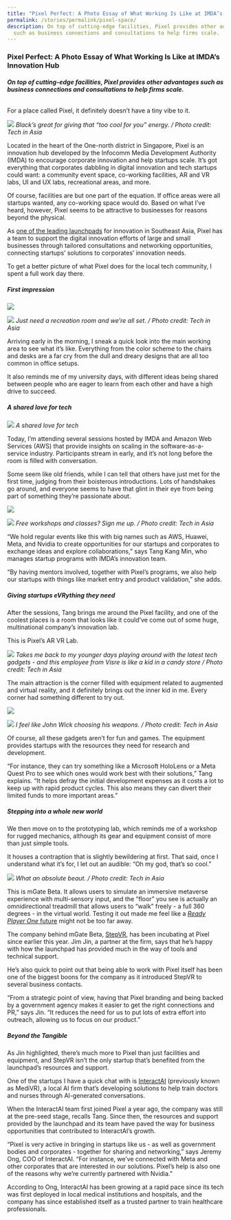 ```yaml
---
title: "Pixel Perfect: A Photo Essay of What Working Is Like at IMDA’s Innovation Hub"
permalink: /stories/permalink/pixel-space/
description: On top of cutting-edge facilities, Pixel provides other advantages
  such as business connections and consultations to help firms scale.
---
```

### **Pixel Perfect: A Photo Essay of What Working Is Like at IMDA’s Innovation Hub**

###### **On top of cutting-edge facilities, Pixel provides other advantages such as business connections and consultations to help firms scale.**

For a place called Pixel, it definitely doesn’t have a tiny vibe to it. 

![](/images/Success%20stories/tiapmc1.jpg)
*Black’s great for giving that “too cool for you” energy. / Photo credit: Tech in Asia*

Located in the heart of the One-north district in Singapore, Pixel is an innovation hub developed by the Infocomm Media Development Authority (IMDA) to encourage corporate innovation and help startups scale. It’s got everything that corporates dabbling in digital innovation and tech startups could want: a community event space, co-working facilities, AR and VR labs, UI and UX labs, recreational areas, and more. 

Of course, facilities are but one part of the equation. If office areas were all startups wanted, any co-working space would do. Based on what I’ve heard, however, Pixel seems to be attractive to businesses for reasons beyond the physical. 

As [one of the leading launchpads](https://e27.co/alibaba-clouds-final-nominees-for-asiastar-10x10-campaign-20221103/) for innovation in Southeast Asia, Pixel has a team to support the digital innovation efforts of large and small businesses through tailored consultations and networking opportunities, connecting startups’ solutions to corporates’ innovation needs. 

To get a better picture of what Pixel does for the local tech community, I spent a full work day there.

##### First impression
![](/images/Success%20stories/tiapmc2.jpg)

![](/images/Success%20stories/tiapmc3.jpg)
*Just need a recreation room and we’re all set. / Photo credit: Tech in Asia*

Arriving early in the morning, I sneak a quick look into the main working area to see what it’s like. Everything from the color scheme to the chairs and desks are a far cry from the dull and dreary designs that are all too common in office setups. 

It also reminds me of my university days, with different ideas being shared between people who are eager to learn from each other and have a high drive to succeed.

##### A shared love for tech 

![](/images/Success%20stories/tiapmc4.jpg)
*A shared love for tech*

Today, I’m attending several sessions hosted by IMDA and Amazon Web Services (AWS) that provide insights on scaling in the software-as-a-service industry. Participants stream in early, and it’s not long before the room is filled with conversation. 

Some seem like old friends, while I can tell that others have just met for the first time, judging from their boisterous introductions. Lots of handshakes go around, and everyone seems to have that glint in their eye from being part of something they’re passionate about. 

![](/images/Success%20stories/tiapmc5.jpg)

![](/images/Success%20stories/tiapmc6.jpg)
*Free workshops and classes? Sign me up. / Photo credit: Tech in Asia*

“We hold regular events like this with big names such as AWS, Huawei, Meta, and Nvidia to create opportunities for our startups and corporates to exchange ideas and explore collaborations,” says Tang Kang Min, who manages startup programs with IMDA’s innovation team. 

“By having mentors involved, together with Pixel’s programs, we also help our startups with things like market entry and product validation,” she adds. 

##### Giving startups eVRything they need 

After the sessions, Tang brings me around the Pixel facility, and one of the coolest places is a room that looks like it could’ve come out of some huge, multinational company’s innovation lab. 

This is Pixel’s AR VR Lab. 

![](/images/Success%20stories/tiapmc7.jpg)
*Takes me back to my younger days playing around with the latest tech gadgets - and this employee from Visre is like a kid in a candy store / Photo credit: Tech in Asia*

The main attraction is the corner filled with equipment related to augmented and virtual reality, and it definitely brings out the inner kid in me. Every corner had something different to try out.

![](/images/Success%20stories/tiapmc8.jpg)

![](/images/Success%20stories/tiapmc9.jpg)
*I feel like John Wick choosing his weapons. / Photo credit: Tech in Asia*

Of course, all these gadgets aren’t for fun and games. The equipment provides startups with the resources they need for research and development. 

“For instance, they can try something like a Microsoft HoloLens or a Meta Quest Pro to see which ones would work best with their solutions,” Tang explains. “It helps defray the initial development expenses as it costs a lot to keep up with rapid product cycles. This also means they can divert their limited funds to more important areas.” 

#####  Stepping into a whole new world 

We then move on to the prototyping lab, which reminds me of a workshop for rugged mechanics, although its gear and equipment consist of more than just simple tools. 

It houses a contraption that is slightly bewildering at first. That said, once I understand what it’s for, I let out an audible: “Oh my god, that’s so cool.”

![](/images/Success%20stories/tiapmc10.jpg)
*What an absolute beaut. / Photo credit: Tech in Asia*

This is mGate Beta. It allows users to simulate an immersive metaverse experience with multi-sensory input, and the “floor” you see is actually an omnidirectional treadmill that allows users to “walk” freely - a full 360 degrees - in the virtual world. Testing it out made me feel like a  [*Ready Player One* future](https://www.youtube.com/watch?v=cSp1dM2Vj48) might not be too far away. 

The company behind mGate Beta, [StepVR](https://www.stepvr.io/),  has been incubating at Pixel since earlier this year. Jim Jin, a partner at the firm, says that he’s happy with how the launchpad has provided much in the way of tools and technical support. 

He’s also quick to point out that being able to work with Pixel itself has been one of the biggest boons for the company as it introduced StepVR to several business contacts.  

“From a strategic point of view, having that Pixel branding and being backed by a government agency makes it easier to get the right connections and PR,” says Jin. “It reduces the need for us to put lots of extra effort into outreach, allowing us to focus on our product.” 

##### Beyond the Tangible

As Jin highlighted, there’s much more to Pixel than just facilities and equipment, and StepVR isn’t the only startup that’s benefited from the launchpad’s resources and support.

One of the startups I have a quick chat with is [InteractAI](https://www.interactai.live) (previously known as MediVR), a local AI firm that’s developing solutions to help train doctors and nurses through AI-generated conversations. 

When the InteractAI team first joined Pixel a year ago, the company was still at the pre-seed stage, recalls Tang. Since then, the resources and support provided by the launchpad and its team have paved the way for business opportunities that contributed to InteractAI’s growth. 

“Pixel is very active in bringing in startups like us - as well as government bodies and corporates - together for sharing and networking,” says Jeremy Ong, COO of InteractAI. “For instance, we’ve connected with Meta and other corporates that are interested in our solutions. Pixel’s help is also one of the reasons why we’re currently partnered with Nvidia.” 

According to Ong, InteractAI has been growing at a rapid pace since its tech was first deployed in local medical institutions and hospitals, and the company has since established itself as a trusted partner to train healthcare professionals. 




